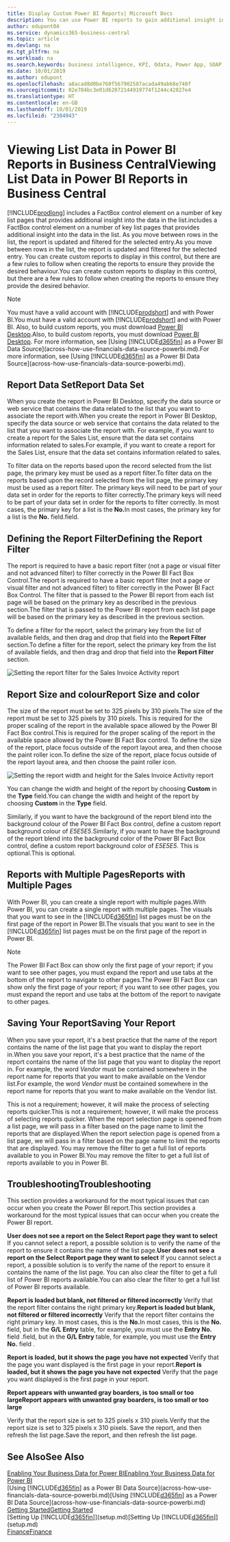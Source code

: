 ```yaml
---
title: Display Custom Power BI Reports| Microsoft Docs
description: You can use Power BI reports to gain additional insight into data in lists.
author: edupont04
ms.service: dynamics365-business-central
ms.topic: article
ms.devlang: na
ms.tgt_pltfrm: na
ms.workload: na
ms.search.keywords: business intelligence, KPI, Odata, Power App, SOAP, analysis
ms.date: 10/01/2019
ms.author: edupont
ms.openlocfilehash: a8acad8d0be760f567902587acada49ab68e740f
ms.sourcegitcommit: 02e704bc3e01d62072144919774f1244c42827e4
ms.translationtype: HT
ms.contentlocale: en-GB
ms.lasthandoff: 10/01/2019
ms.locfileid: "2304943"
---
```

# <a name="viewing-list-data-in-power-bi-reports-in-business-central"></a><span data-ttu-id="bb285-103">Viewing List Data in Power BI Reports in Business Central</span><span class="sxs-lookup"><span data-stu-id="bb285-103">Viewing List Data in Power BI Reports in Business Central</span></span>

[!INCLUDE[prodlong](includes/prodlong.md)] <span data-ttu-id="bb285-104">includes a FactBox control element on a number of key list pages that provides additional insight into the data in the list.</span><span class="sxs-lookup"><span data-stu-id="bb285-104">includes a FactBox control element on a number of key list pages that provides additional insight into the data in the list.</span></span> <span data-ttu-id="bb285-105">As you move between rows in the list, the report is updated and filtered for the selected entry.</span><span class="sxs-lookup"><span data-stu-id="bb285-105">As you move between rows in the list, the report is updated and filtered for the selected entry.</span></span> <span data-ttu-id="bb285-106">You can create custom reports to display in this control, but there are a few rules to follow when creating the reports to ensure they provide the desired behaviour.</span><span class="sxs-lookup"><span data-stu-id="bb285-106">You can create custom reports to display in this control, but there are a few rules to follow when creating the reports to ensure they provide the desired behavior.</span></span>  

> [!NOTE]  
> <span data-ttu-id="bb285-107">You must have a valid account with [!INCLUDE[prodshort](includes/prodshort.md)] and with Power BI.</span><span class="sxs-lookup"><span data-stu-id="bb285-107">You must have a valid account with [!INCLUDE[prodshort](includes/prodshort.md)] and with Power BI.</span></span> <span data-ttu-id="bb285-108">Also, to build custom reports, you must download [Power BI Desktop](https://powerbi.microsoft.com/en-us/desktop/).</span><span class="sxs-lookup"><span data-stu-id="bb285-108">Also, to build custom reports, you must download [Power BI Desktop](https://powerbi.microsoft.com/en-us/desktop/).</span></span> <span data-ttu-id="bb285-109">For more information, see [Using [!INCLUDE[d365fin](includes/d365fin_md.md)] as a Power BI Data Source](across-how-use-financials-data-source-powerbi.md).</span><span class="sxs-lookup"><span data-stu-id="bb285-109">For more information, see [Using [!INCLUDE[d365fin](includes/d365fin_md.md)] as a Power BI Data Source](across-how-use-financials-data-source-powerbi.md).</span></span>  

## <a name="report-data-set"></a><span data-ttu-id="bb285-110">Report Data Set</span><span class="sxs-lookup"><span data-stu-id="bb285-110">Report Data Set</span></span>
<span data-ttu-id="bb285-111">When you create the report in Power BI Desktop, specify the data source or web service that contains the data related to the list that you want to associate the report with.</span><span class="sxs-lookup"><span data-stu-id="bb285-111">When you create the report in Power BI Desktop, specify the data source or web service that contains the data related to the list that you want to associate the report with.</span></span> <span data-ttu-id="bb285-112">For example, if you want to create a report for the Sales List, ensure that the data set contains information related to sales.</span><span class="sxs-lookup"><span data-stu-id="bb285-112">For example, if you want to create a report for the Sales List, ensure that the data set contains information related to sales.</span></span>  

<span data-ttu-id="bb285-113">To filter data on the reports based upon the record selected from the list page, the primary key must be used as a report filter.</span><span class="sxs-lookup"><span data-stu-id="bb285-113">To filter data on the reports based upon the record selected from the list page, the primary key must be used as a report filter.</span></span> <span data-ttu-id="bb285-114">The primary keys will need to be part of your data set in order for the reports to filter correctly.</span><span class="sxs-lookup"><span data-stu-id="bb285-114">The primary keys will need to be part of your data set in order for the reports to filter correctly.</span></span> <span data-ttu-id="bb285-115">In most cases, the primary key for a list is the **No.**</span><span class="sxs-lookup"><span data-stu-id="bb285-115">In most cases, the primary key for a list is the **No.**</span></span> <span data-ttu-id="bb285-116">field.</span><span class="sxs-lookup"><span data-stu-id="bb285-116">field.</span></span>  

## <a name="defining-the-report-filter"></a><span data-ttu-id="bb285-117">Defining the Report Filter</span><span class="sxs-lookup"><span data-stu-id="bb285-117">Defining the Report Filter</span></span>
<span data-ttu-id="bb285-118">The report is required to have a basic report filter (not a page or visual filter and not advanced filter) to filter correctly in the Power BI Fact Box Control.</span><span class="sxs-lookup"><span data-stu-id="bb285-118">The report is required to have a basic report filter (not a page or visual filter and not advanced filter) to filter correctly in the Power BI Fact Box Control.</span></span> <span data-ttu-id="bb285-119">The filter that is passed to the Power BI report from each list page will be based on the primary key as described in the previous section.</span><span class="sxs-lookup"><span data-stu-id="bb285-119">The filter that is passed to the Power BI report from each list page will be based on the primary key as described in the previous section.</span></span>  

<span data-ttu-id="bb285-120">To define a filter for the report, select the primary key from the list of available fields, and then drag and drop that field into the **Report Filter** section.</span><span class="sxs-lookup"><span data-stu-id="bb285-120">To define a filter for the report, select the primary key from the list of available fields, and then drag and drop that field into the **Report Filter** section.</span></span>  

![Setting the report filter for the Sales Invoice Activity report](./media/across-how-use-powerbi-reports-factbox/financials-powerbi-report-filter.png)

## <a name="report-size-and-color"></a><span data-ttu-id="bb285-122">Report Size and colour</span><span class="sxs-lookup"><span data-stu-id="bb285-122">Report Size and color</span></span>
<span data-ttu-id="bb285-123">The size of the report must be set to 325 pixels by 310 pixels.</span><span class="sxs-lookup"><span data-stu-id="bb285-123">The size of the report must be set to 325 pixels by 310 pixels.</span></span> <span data-ttu-id="bb285-124">This is required for the proper scaling of the report in the available space allowed by the Power BI Fact Box control.</span><span class="sxs-lookup"><span data-stu-id="bb285-124">This is required for the proper scaling of the report in the available space allowed by the Power BI Fact Box control.</span></span> <span data-ttu-id="bb285-125">To define the size of the report, place focus outside of the report layout area, and then choose the paint roller icon.</span><span class="sxs-lookup"><span data-stu-id="bb285-125">To define the size of the report, place focus outside of the report layout area, and then choose the paint roller icon.</span></span>

![Setting the report width and height for the Sales Invoice Activity report](./media/across-how-use-powerbi-reports-factbox/financials-powerbi-report-sizing.png)

<span data-ttu-id="bb285-127">You can change the width and height of the report by choosing **Custom** in the **Type** field.</span><span class="sxs-lookup"><span data-stu-id="bb285-127">You can change the width and height of the report by choosing **Custom** in the **Type** field.</span></span>

<span data-ttu-id="bb285-128">Similarly, if you want to have the background of the report blend into the background colour of the Power BI Fact Box control, define a custom report background colour of *E5E5E5*.</span><span class="sxs-lookup"><span data-stu-id="bb285-128">Similarly, if you want to have the background of the report blend into the background color of the Power BI Fact Box control, define a custom report background color of *E5E5E5*.</span></span> <span data-ttu-id="bb285-129">This is optional.</span><span class="sxs-lookup"><span data-stu-id="bb285-129">This is optional.</span></span>  

## <a name="reports-with-multiple-pages"></a><span data-ttu-id="bb285-130">Reports with Multiple Pages</span><span class="sxs-lookup"><span data-stu-id="bb285-130">Reports with Multiple Pages</span></span>
<span data-ttu-id="bb285-131">With Power BI, you can create a single report with multiple pages.</span><span class="sxs-lookup"><span data-stu-id="bb285-131">With Power BI, you can create a single report with multiple pages.</span></span> <span data-ttu-id="bb285-132">The visuals that you want to see in the [!INCLUDE[d365fin](includes/d365fin_md.md)] list pages must be on the first page of the report in Power BI.</span><span class="sxs-lookup"><span data-stu-id="bb285-132">The visuals that you want to see in the [!INCLUDE[d365fin](includes/d365fin_md.md)] list pages must be on the first page of the report in Power BI.</span></span>  

> [!NOTE]  
> <span data-ttu-id="bb285-133">The Power BI Fact Box can show only the first page of your report; if you want to see other pages, you must expand the report and use tabs at the bottom of the report to navigate to other pages.</span><span class="sxs-lookup"><span data-stu-id="bb285-133">The Power BI Fact Box can show only the first page of your report; if you want to see other pages, you must expand the report and use tabs at the bottom of the report to navigate to other pages.</span></span>  

## <a name="saving-your-report"></a><span data-ttu-id="bb285-134">Saving Your Report</span><span class="sxs-lookup"><span data-stu-id="bb285-134">Saving Your Report</span></span>

<span data-ttu-id="bb285-135">When you save your report, it's a best practice that the name of the report contains the name of the list page that you want to display the report in.</span><span class="sxs-lookup"><span data-stu-id="bb285-135">When you save your report, it's a best practice that the name of the report contains the name of the list page that you want to display the report in.</span></span> <span data-ttu-id="bb285-136">For example, the word *Vendor* must be contained somewhere in the report name for reports that you want to make available on the Vendor list.</span><span class="sxs-lookup"><span data-stu-id="bb285-136">For example, the word *Vendor* must be contained somewhere in the report name for reports that you want to make available on the Vendor list.</span></span>  

<span data-ttu-id="bb285-137">This is not a requirement; however, it will make the process of selecting reports quicker.</span><span class="sxs-lookup"><span data-stu-id="bb285-137">This is not a requirement; however, it will make the process of selecting reports quicker.</span></span> <span data-ttu-id="bb285-138">When the report selection page is opened from a list page, we will pass in a filter based on the page name to limit the reports that are displayed.</span><span class="sxs-lookup"><span data-stu-id="bb285-138">When the report selection page is opened from a list page, we will pass in a filter based on the page name to limit the reports that are displayed.</span></span>  <span data-ttu-id="bb285-139">You may remove the filter to get a full list of reports available to you in Power BI.</span><span class="sxs-lookup"><span data-stu-id="bb285-139">You may remove the filter to get a full list of reports available to you in Power BI.</span></span>  

## <a name="troubleshooting"></a><span data-ttu-id="bb285-140">Troubleshooting</span><span class="sxs-lookup"><span data-stu-id="bb285-140">Troubleshooting</span></span>
<span data-ttu-id="bb285-141">This section provides a workaround for the most typical issues that can occur when you create the Power BI report.</span><span class="sxs-lookup"><span data-stu-id="bb285-141">This section provides a workaround for the most typical issues that can occur when you create the Power BI report.</span></span>  

<span data-ttu-id="bb285-142">**User does not see a report on the Select Report page they want to select** If you cannot select a report, a possible solution is to verify the name of the report to ensure it contains the name of the list page.</span><span class="sxs-lookup"><span data-stu-id="bb285-142">**User does not see a report on the Select Report page they want to select** If you cannot select a report, a possible solution is to verify the name of the report to ensure it contains the name of the list page.</span></span> <span data-ttu-id="bb285-143">You can also clear the filter to get a full list of Power BI reports available.</span><span class="sxs-lookup"><span data-stu-id="bb285-143">You can also clear the filter to get a full list of Power BI reports available.</span></span>  

<span data-ttu-id="bb285-144">**Report is loaded but blank, not filtered or filtered incorrectly** Verify that the report filter contains the right primary key.</span><span class="sxs-lookup"><span data-stu-id="bb285-144">**Report is loaded but blank, not filtered or filtered incorrectly** Verify that the report filter contains the right primary key.</span></span> <span data-ttu-id="bb285-145">In most cases, this is the **No.**</span><span class="sxs-lookup"><span data-stu-id="bb285-145">In most cases, this is the **No.**</span></span> <span data-ttu-id="bb285-146">field, but in the **G/L Entry** table, for example, you must use the **Entry No.** field  .</span><span class="sxs-lookup"><span data-stu-id="bb285-146">field, but in the **G/L Entry** table, for example, you must use the **Entry No.** field  .</span></span>

<span data-ttu-id="bb285-147">**Report is loaded, but it shows the page you have not expected** Verify that the page you want displayed is the first page in your report.</span><span class="sxs-lookup"><span data-stu-id="bb285-147">**Report is loaded, but it shows the page you have not expected** Verify that the page you want displayed is the first page in your report.</span></span>  

<span data-ttu-id="bb285-148">**Report appears with unwanted gray boarders, is too small or too large**</span><span class="sxs-lookup"><span data-stu-id="bb285-148">**Report appears with unwanted gray boarders, is too small or too large**</span></span>

<span data-ttu-id="bb285-149">Verify that the report size is set to 325 pixels x 310 pixels.</span><span class="sxs-lookup"><span data-stu-id="bb285-149">Verify that the report size is set to 325 pixels x 310 pixels.</span></span> <span data-ttu-id="bb285-150">Save the report, and then refresh the list page.</span><span class="sxs-lookup"><span data-stu-id="bb285-150">Save the report, and then refresh the list page.</span></span>  

## <a name="see-also"></a><span data-ttu-id="bb285-151">See Also</span><span class="sxs-lookup"><span data-stu-id="bb285-151">See Also</span></span>

[<span data-ttu-id="bb285-152">Enabling Your Business Data for Power BI</span><span class="sxs-lookup"><span data-stu-id="bb285-152">Enabling Your Business Data for Power BI</span></span>](admin-powerbi.md)  
<span data-ttu-id="bb285-153">[Using [!INCLUDE[d365fin](includes/d365fin_md.md)] as a Power BI Data Source](across-how-use-financials-data-source-powerbi.md)</span><span class="sxs-lookup"><span data-stu-id="bb285-153">[Using [!INCLUDE[d365fin](includes/d365fin_md.md)] as a Power BI Data Source](across-how-use-financials-data-source-powerbi.md)</span></span>  
[<span data-ttu-id="bb285-154">Getting Started</span><span class="sxs-lookup"><span data-stu-id="bb285-154">Getting Started</span></span>](product-get-started.md)  
<span data-ttu-id="bb285-155">[Setting Up [!INCLUDE[d365fin](includes/d365fin_md.md)]](setup.md)</span><span class="sxs-lookup"><span data-stu-id="bb285-155">[Setting Up [!INCLUDE[d365fin](includes/d365fin_md.md)]](setup.md)</span></span>  
[<span data-ttu-id="bb285-156">Finance</span><span class="sxs-lookup"><span data-stu-id="bb285-156">Finance</span></span>](finance.md)  

